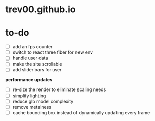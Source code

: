 # trev00.github.io

# to-do
- [ ] add an fps counter
- [ ] switch to react three fiber for new env
- [ ] handle user data
- [ ] make the site scrollable
- [ ] add slider bars for user

**performance updates** 
- [ ] re-size the render to eliminate scaling needs
- [ ] simplify lighting
- [ ] reduce glb model complexity
- [ ] remove metalness
- [ ] cache bounding box instead of dynamically updating every frame
